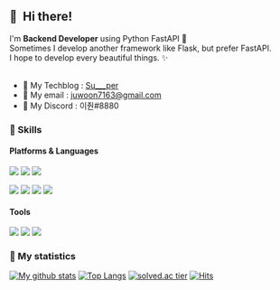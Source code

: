 ## 👋&nbsp; Hi there!
<p>
   I'm <b>Backend Developer</b> using Python FastAPI 🚀<br/>
  Sometimes I develop another framework like Flask, but prefer FastAPI.<br/>
  I hope to develop every beautiful things. ✨ <br/><br/>
</p>


+ :floppy_disk: My Techblog : [Su___per](https://velog.io/@su___per) <br />
+ :email: My email : juwoon7163@gmail.com
+ :balloon: My Discord : 이줜#8880

### 💪  Skills
#### Platforms & Languages
<p>
  <img src="https://img.shields.io/badge/Python-3776AB?style=flat-square&logo=Python&logoColor=white"/>
 <img src="https://img.shields.io/badge/MariaDB-003545?style=flat-square&logo=MariaDB&logoColor=white"/>
  <img src="https://img.shields.io/badge/FastAPI-009688?style=flat-square&logo=FastAPI&logoColor=white"/>

  

</p>
<p>
  <img src="https://img.shields.io/badge/HTML5-E34F26?style=flat-square&logo=HTML5&logoColor=white"/>
  <img src="https://img.shields.io/badge/CSS3-1572B6?style=flat-square&logo=CSS3&logoColor=white"/>
  <img src="https://img.shields.io/badge/JavaScript-F7DF1E?style=flat-square&logo=JavaScript&logoColor=white"/>
  <img src="https://img.shields.io/badge/Svelte-FF3E00?style=flat-square&logo=Svelte&logoColor=white"/>

</p>

#### Tools
<p>
 <img src="https://img.shields.io/badge/Heroku-430098?style=flat-square&logo=Heroku&logoColor=white"/>
 <img src="https://img.shields.io/badge/Github-181717?style=flat-square&logo=GitHub&logoColor=white"/>
 <img src="https://img.shields.io/badge/Amazon AWS-232F3E?style=flat-square&logo=Amazon AWS&logoColor=white"/>
</p>

### 🎁 My statistics
[![My github stats](https://github-readme-stats.vercel.app/api?username=Su-per&show_icons=true&hide_border=true&count_private=true)](https://github.com/Su-per)
[![Top Langs](https://github-readme-stats.vercel.app/api/top-langs/?username=Su-per&hide_langs_below=0.5)](https://github.com/Su-per)
[![solved.ac tier](http://mazassumnida.wtf/api/generate_badge?boj=juwon7163)](https://solved.ac/kinetic27)
[![Hits](https://hits.seeyoufarm.com/api/count/incr/badge.svg?url=https%3A%2F%2Fgithub.com%2Fsunrabibt123&count_bg=%2379C83D&title_bg=%23555555&icon=&icon_color=%23E7E7E7&title=hits&edge_flat=false)](https://hits.seeyoufarm.com)
